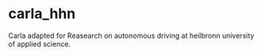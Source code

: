 # carla_hhn
Carla adapted for Reasearch on autonomous driving at heilbronn university of applied science.
